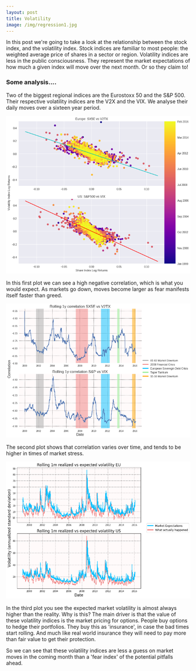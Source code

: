 ```yaml
---
layout: post
title: Volatility
image: /img/regression1.jpg
---
```


In this post we're going to take a look at the relationship between the stock index, and the volatility index.  Stock indices are familiar to most people: the weighted average price of shares in a sector or region.  Volatility indices are less in the public consciousness. They represent the market expectations of how much a given index will move over the next month.  Or so they claim to!

### Some analysis....

Two of the biggest regional indices are the Eurostoxx 50 and the S&P 500.  Their respective volatility indices are the V2X and the VIX.  We analyse their daily moves over a sixteen year period.

![](/img/regression1.jpg)

In this first plot we can see a high negative correlation, which is what you would expect.  As markets go down, moves become larger as fear manifests itself faster than greed.

![](/img/rolling_corr.jpg)

The second plot shows that correlation varies over time, and tends to be higher in times of market stress.

![](/img/expvsreal.jpg)

In the third plot you see the expected market volatility is almost always higher than the reality.  Why is this?  The main driver is that the value of these volatility indices is the market pricing for options.  People buy options to hedge their portfolios.  They buy this as 'insurance', in case the bad times start rolling.  And much like real world insurance they will need to pay more than fair value to get their protection.  

So we can see that these volatility indices are less a guess on market moves in the coming month than a 'fear index' of the potential pitfalls ahead.
